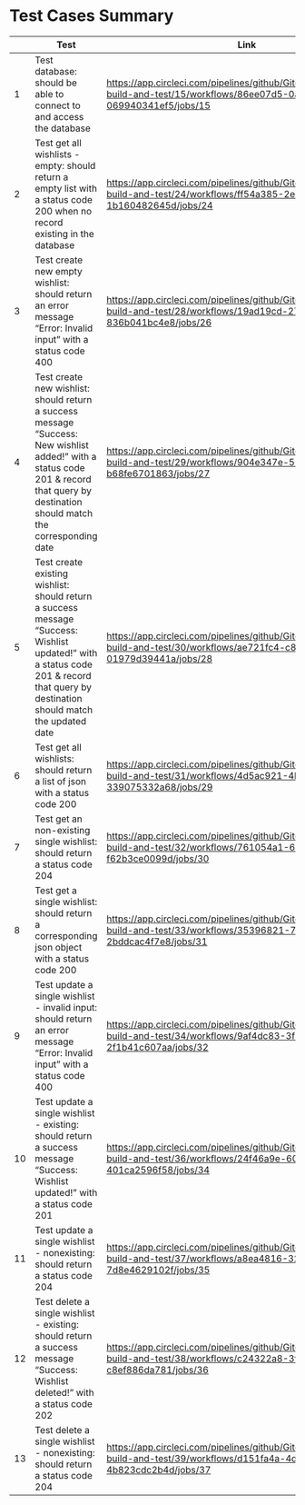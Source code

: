 # Test Cases Summary

|     | Test                                                                                                                                                                                   | Link                                                                                                                                    |
| --- | -------------------------------------------------------------------------------------------------------------------------------------------------------------------------------------- | --------------------------------------------------------------------------------------------------------------------------------------- |
| 1   | Test database: should be able to connect to and access the database                                                                                                                    | https://app.circleci.com/pipelines/github/Gitcatmeoww/goTravel-build-and-test/15/workflows/86ee07d5-0a16-47f8-97d8-069940341ef5/jobs/15 |
| 2   | Test get all wishlists - empty: should return a empty list with a status code 200 when no record existing in the database                                                              | https://app.circleci.com/pipelines/github/Gitcatmeoww/goTravel-build-and-test/24/workflows/ff54a385-2e6f-45e3-824d-1b160482645d/jobs/24 |
| 3   | Test create new empty wishlist: should return an error message “Error: Invalid input” with a status code 400                                                                           | https://app.circleci.com/pipelines/github/Gitcatmeoww/goTravel-build-and-test/28/workflows/19ad19cd-2736-4b3f-9c99-836b041bc4e8/jobs/26 |
| 4   | Test create new wishlist: should return a success message “Success: New wishlist added!” with a status code 201 & record that query by destination should match the corresponding date | https://app.circleci.com/pipelines/github/Gitcatmeoww/goTravel-build-and-test/29/workflows/904e347e-5239-4ced-864b-b68fe6701863/jobs/27 |
| 5   | Test create existing wishlist: should return a success message “Success: Wishlist updated!” with a status code 201 & record that query by destination should match the updated date    | https://app.circleci.com/pipelines/github/Gitcatmeoww/goTravel-build-and-test/30/workflows/ae721fc4-c800-4a5d-ac9b-01979d39441a/jobs/28 |
| 6   | Test get all wishlists: should return a list of json with a status code 200                                                                                                            | https://app.circleci.com/pipelines/github/Gitcatmeoww/goTravel-build-and-test/31/workflows/4d5ac921-4bdd-4745-9523-339075332a68/jobs/29 |
| 7   | Test get an non-existing single wishlist: should return a status code 204                                                                                                              | https://app.circleci.com/pipelines/github/Gitcatmeoww/goTravel-build-and-test/32/workflows/761054a1-6385-456c-9ed0-f62b3ce0099d/jobs/30 |
| 8   | Test get a single wishlist: should return a corresponding json object with a status code 200                                                                                           | https://app.circleci.com/pipelines/github/Gitcatmeoww/goTravel-build-and-test/33/workflows/35396821-7b87-41fe-bc3e-2bddcac4f7e8/jobs/31 |
| 9   | Test update a single wishlist - invalid input: should return an error message “Error: Invalid input” with a status code 400                                                            | https://app.circleci.com/pipelines/github/Gitcatmeoww/goTravel-build-and-test/34/workflows/9af4dc83-3f65-410f-920e-2f1b41c607aa/jobs/32 |
| 10  | Test update a single wishlist - existing: should return a success message “Success: Wishlist updated!” with a status code 201                                                          | https://app.circleci.com/pipelines/github/Gitcatmeoww/goTravel-build-and-test/36/workflows/24f46a9e-608a-4cab-9a35-401ca2596f58/jobs/34 |
| 11  | Test update a single wishlist - nonexisting: should return a status code 204                                                                                                           | https://app.circleci.com/pipelines/github/Gitcatmeoww/goTravel-build-and-test/37/workflows/a8ea4816-323c-4a7f-a24c-7d8e4629102f/jobs/35 |
| 12  | Test delete a single wishlist - existing: should return a success message “Success: Wishlist deleted!” with a status code 202                                                          | https://app.circleci.com/pipelines/github/Gitcatmeoww/goTravel-build-and-test/38/workflows/c24322a8-3ff1-4e5c-8fec-c8ef886da781/jobs/36 |
| 13  | Test delete a single wishlist - nonexisting: should return a status code 204                                                                                                           | https://app.circleci.com/pipelines/github/Gitcatmeoww/goTravel-build-and-test/39/workflows/d151fa4a-4d88-4f1d-abd6-4b823cdc2b4d/jobs/37 |
